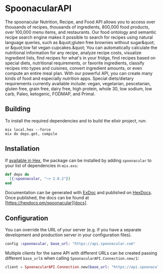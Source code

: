 # SpoonacularAPI

The spoonacular Nutrition, Recipe, and Food API allows you to access over thousands of recipes, thousands of ingredients, 800,000 food products, over 100,000 menu items, and restaurants. Our food ontology and semantic recipe search engine makes it possible to search for recipes using natural language queries, such as \&quot;gluten free brownies without sugar\&quot; or \&quot;low fat vegan cupcakes.\&quot; You can automatically calculate the nutritional information for any recipe, analyze recipe costs, visualize ingredient lists, find recipes for what&#39;s in your fridge, find recipes based on special diets, nutritional requirements, or favorite ingredients, classify recipes into types and cuisines, convert ingredient amounts, or even compute an entire meal plan. With our powerful API, you can create many kinds of food and especially nutrition apps.  Special diets/dietary requirements currently available include: vegan, vegetarian, pescetarian, gluten free, grain free, dairy free, high protein, whole 30, low sodium, low carb, Paleo, ketogenic, FODMAP, and Primal.

## Building

To install the required dependencies and to build the elixir project, run:

```console
mix local.hex --force
mix do deps.get, compile
```

## Installation

If [available in Hex][], the package can be installed by adding `spoonacular` to
your list of dependencies in `mix.exs`:

```elixir
def deps do
  [{:spoonacular, "~> 2.0.2"}]
end
```

Documentation can be generated with [ExDoc][] and published on [HexDocs][]. Once published, the docs can be found at
[https://hexdocs.pm/spoonacular][docs].

## Configuration

You can override the URL of your server (e.g. if you have a separate development and production server in your
configuration files).

```elixir
config :spoonacular, base_url: "https://api.spoonacular.com"
```

Multiple clients for the same API with different URLs can be created passing different `base_url`s when calling
`SpoonacularAPI.Connection.new/1`:

```elixir
client = SpoonacularAPI.Connection.new(base_url: "https://api.spoonacular.com")
```

[exdoc]: https://github.com/elixir-lang/ex_doc
[hexdocs]: https://hexdocs.pm
[available in hex]: https://hex.pm/docs/publish
[docs]: https://hexdocs.pm/spoonacular
